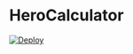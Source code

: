 # HeroCalculator
[![Deploy](https://www.herokucdn.com/deploy/button.svg)](https://heroku.com/deploy)
